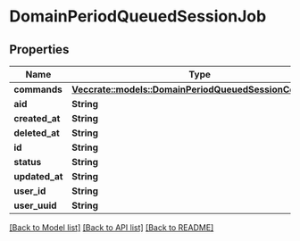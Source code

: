 # DomainPeriodQueuedSessionJob

## Properties

Name | Type | Description | Notes
------------ | ------------- | ------------- | -------------
**commands** | [**Vec<crate::models::DomainPeriodQueuedSessionCommand>**](domain.QueuedSessionCommand.md) |  |
**aid** | **String** |  |
**created_at** | **String** |  |
**deleted_at** | **String** |  |
**id** | **String** |  |
**status** | **String** |  |
**updated_at** | **String** |  |
**user_id** | **String** |  |
**user_uuid** | **String** |  |

[[Back to Model list]](../README.md#documentation-for-models) [[Back to API list]](../README.md#documentation-for-api-endpoints) [[Back to README]](../README.md)
